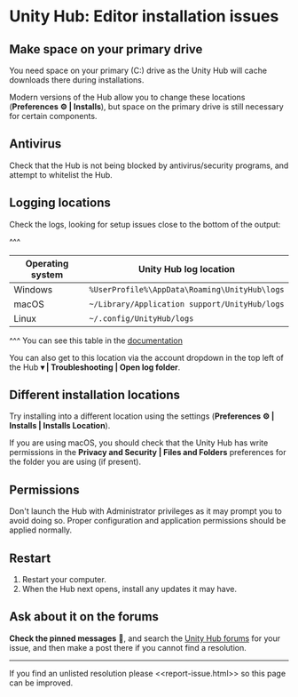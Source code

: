 # Unity Hub: Editor installation issues
## Make space on your primary drive
You need space on your primary (C:) drive as the Unity Hub will cache downloads there during installations.

Modern versions of the Hub allow you to change these locations (**Preferences ⚙️ | Installs**), but space on the primary drive is still necessary for certain components.

## Antivirus
Check that the Hub is not being blocked by antivirus/security programs, and attempt to whitelist the Hub.

## Logging locations
Check the logs, looking for setup issues close to the bottom of the output:

^^^

| Operating system | Unity Hub log location                        |
|------------------|-----------------------------------------------|
| Windows          | `%UserProfile%\AppData\Roaming\UnityHub\logs` |
| macOS            | `~/Library/Application support/UnityHub/logs` |
| Linux            | `~/.config/UnityHub/logs`                     |
^^^ You can see this table in the [documentation](https://docs.unity3d.com/Manual/LogFiles.html)

You can also get to this location via the account dropdown in the top left of the Hub **▾ | Troubleshooting | Open log folder**.

## Different installation locations
Try installing into a different location using the settings (**Preferences ⚙️ | Installs | Installs Location**).

If you are using macOS, you should check that the Unity Hub has write permissions in the **Privacy and Security | Files and Folders** preferences for the folder you are using (if present).

## Permissions
Don't launch the Hub with Administrator privileges as it may prompt you to avoid doing so. Proper configuration and application permissions should be applied normally.

## Restart
1. Restart your computer.
1. When the Hub next opens, install any updates it may have.


## Ask about it on the forums
**Check the pinned messages** 📌, and search the [Unity Hub forums](https://forum.unity.com/forums/unity-hub.142/) for your issue, and then make a post there if you cannot find a resolution.

---
If you find an unlisted resolution please <<report-issue.html>> so this page can be improved.  
